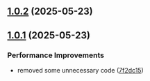 ## [1.0.2](https://github.com/Walkaisa/nl-market-sdk/compare/v1.0.1...v1.0.2) (2025-05-23)

## [1.0.1](https://github.com/Walkaisa/nl-market-sdk/compare/v1.0.0...v1.0.1) (2025-05-23)


### Performance Improvements

* removed some unnecessary code ([7f2dc15](https://github.com/Walkaisa/nl-market-sdk/commit/7f2dc158ae829ebed7d901b089b76c3034d16865))
